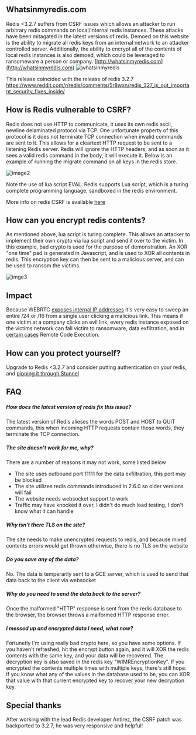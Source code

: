 ## Whatsinmyredis.com
Redis <3.2.7 suffers from CSRF issues which allows an attacker to run arbitrary redis commands on local/internal redis instances. These attacks have been mitagated in the latest versions of redis. Demoed on this website is the ability to migrate all redis keys from an internal network to an attacker controlled server. Additionally, the ability to encrypt all of the contents of local redis instances is also demoed, which could be leveraged to ransomeware a person or company.
[http://whatsinmyredis.com](http://whatsinmyredis.com)
![whatsinmyredis](https://i.imgur.com/KXxTPID.png)

This release coincided with the release of redis 3.2.7 https://www.reddit.com/r/redis/comments/5r8wxn/redis_327_is_out_important_security_fixes_inside/

## How is Redis vulnerable to CSRF?

Redis does not use HTTP to communicate, it uses its own redis ascii, newline delaminated protocol via TCP. One unfortunate property of this protocol is it does not terminate TCP connection when invalid commands are sent to it. This allows for a cleartext HTTP request to be sent to a listening Redis server. Redis will ignore the HTTP headers, and as soon as it sees a valid redis command in the body, it will execute it. Below is an example of running the migrate command on all keys in the redis store. 

![image2](https://i.imgur.com/t98hQ9h.png)

Note the use of lua script EVAL. Redis supports Lua script, which is a turing complete programming language, sandboxed in the redis environment. 

More info on redis CSRF is available [here](http://www.agarri.fr/kom/archives/2014/09/11/trying_to_hack_redis_via_http_requests/index.html)

## How can you encrypt redis contents?

As mentioned above, lua script is turing complete. This allows an attacker to implement their own crypto via lua script and send it over to the victim. In this example, bad crypto is used for the purpose of demonstration. An XOR "one time" pad is generated in Javascript, and is used to XOR all contents in redis. This encryption key can then be sent to a malicious server, and can be used to ransom the victims.

![imge3](https://i.imgur.com/U0FgIeE.png)

## Impact

Because WEBRTC [exposes internal IP addresses](https://diafygi.github.io/webrtc-ips/) it's very easy to sweep an entire /24 or /16 from a single user clicking a malicious link. This means if one victim at a company clicks an evil link, every redis instance exposed on the victims network can fall victim to ransomware, data exfiltration, and in [certain cases](https://github.com/dxa4481/Damn-Vulnerable-Redis-Container) Remote Code Execution.

## How can you protect yourself?

Upgrade to Redis <3.2.7 and consider putting authentication on your redis, and [pipping it through Stunnel](http://bencane.com/2014/02/18/sending-redis-traffic-through-an-ssl-tunnel-with-stunnel/)

## FAQ

##### How does the latest version of redis fix this issue?
The latest version of Redis alieses the words POST and HOST to QUIT commands, this when incoming HTTP requests contain those words, they terminate the TCP connection.

##### The site doesn't work for me, why?
There are a number of reasons it may not work, some listed below
+ The site uses outbound port 11111 for the data exfiltration, this port may be blocked
+ The site utilizes redis commands introduced in 2.6.0 so older versions will fail
+ The website needs websocket support to work
+ Traffic may have knocked it over, I didn't do much load testing, I don't know what it can handle

##### Why isn't there TLS on the site?
The site needs to make unencrypted requests to redis, and because mixed contents errors would get thrown otherwise, there is no TLS on the website

##### Do you save any of the data?
No. The data is temperarily sent to a GCE server, which is used to send that data back to the client via websocket

##### Why do you need to send the data back to the server?
Once the malformed "HTTP" response is sent from the redis database to the browser, the browser throws a malformed HTTP response error.

##### I messed up and encrypted data I need, what now?
Fortunetly I'm using really bad crypto here, so you have some options. If you haven't refreshed, hit the encrypt button again, and it will XOR the redis contents with the same key, and your data will be recovered. The decryption key is also saved in the redis key "WIMREncryptionKey". If you encrypted the contents multiple times with multiple keys, there's still hope. If you know what any of the values in the database used to be, you can XOR that value with that current encrypted key to recover your new decryption key. 

## Special thanks
After working with the lead Redis developer Antirez, the CSRF patch was backported to 3.2.7, he was very responsive and helpful!
